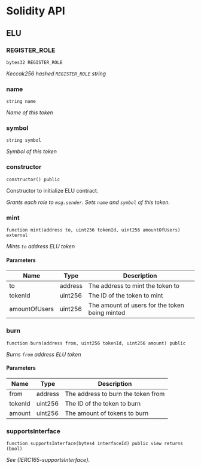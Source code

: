 # Solidity API

## ELU

### REGISTER_ROLE

```solidity
bytes32 REGISTER_ROLE
```

_Keccak256 hashed `REGISTER_ROLE` string_

### name

```solidity
string name
```

_Name of this token_

### symbol

```solidity
string symbol
```

_Symbol of this token_

### constructor

```solidity
constructor() public
```

Constructor to initialize ELU contract.

_Grants each role to `msg.sender`.
Sets `name` and `symbol` of this token._

### mint

```solidity
function mint(address to, uint256 tokenId, uint256 amountOfUsers) external
```

_Mints `to` address ELU token_

#### Parameters

| Name | Type | Description |
| ---- | ---- | ----------- |
| to | address | The address to mint the token to |
| tokenId | uint256 | The ID of the token to mint |
| amountOfUsers | uint256 | The amount of users for the token being minted |

### burn

```solidity
function burn(address from, uint256 tokenId, uint256 amount) public
```

_Burns `from` address ELU token_

#### Parameters

| Name | Type | Description |
| ---- | ---- | ----------- |
| from | address | The address to burn the token from |
| tokenId | uint256 | The ID of the token to burn |
| amount | uint256 | The amount of tokens to burn |

### supportsInterface

```solidity
function supportsInterface(bytes4 interfaceId) public view returns (bool)
```

_See {IERC165-supportsInterface}._

